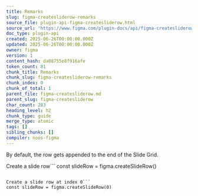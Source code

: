 ```yaml
---
title: Remarks
slug: figma-createsliderow-remarks
source_file: plugin-api-figma-createsliderow.html
source_url: 'https://www.figma.com/plugin-docs/api/figma-createsliderow/'
doc_type: plugin-api
created: 2025-06-26T00:00:00.000Z
updated: 2025-06-26T00:00:00.000Z
owner: figma
version: 1
content_hash: da08755e8f916afe
token_count: 81
chunk_title: Remarks
chunk_slug: figma-createsliderow-remarks
chunk_index: 0
chunk_of_total: 1
parent_file: figma-createsliderow.md
parent_slug: figma-createsliderow
char_count: 283
heading_level: h2
chunk_type: guide
merge_type: atomic
tags: []
sibling_chunks: []
compiler: noos-figma
---
```


By default, the row gets appended to the end of the Slide Grid.

Create a slide row```
const slideRow = figma.createSlideRow()
```To specify a position in the Slide Grid, pass a row index to the function.

Create a slide row at index 0```
const slideRow = figma.createSlideRow(0)
```
